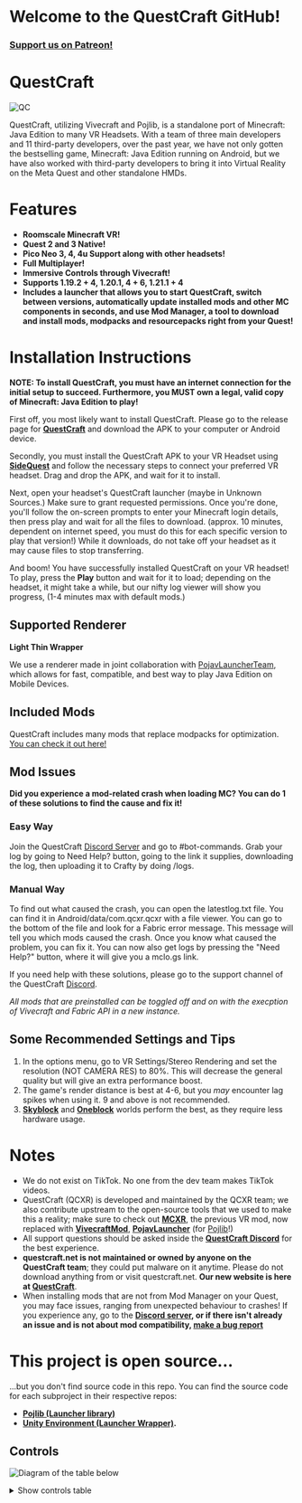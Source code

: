 # Welcome to the QuestCraft GitHub!
### **[Support us on Patreon!](https://patreon.com/QuestCraftXR)**

# QuestCraft
![QC](/QCSimple3.jpg)

QuestCraft, utilizing Vivecraft and Pojlib, is a standalone port of Minecraft: Java Edition to many VR Headsets. With a team of three main developers and 11 third-party developers, over the past year, we have not only gotten the bestselling game, Minecraft: Java Edition running on Android, but we have also worked with third-party developers to bring it into Virtual Reality on the Meta Quest and other standalone HMDs.

# Features
- **Roomscale Minecraft VR!** 
- **Quest 2 and 3 Native!**
- **Pico Neo 3, 4, 4u Support along with other headsets!**
- **Full Multiplayer!**                                                                    
- **Immersive Controls through Vivecraft!**                                                                                                   
- **Supports 1.19.2 + 4, 1.20.1, 4 + 6, 1.21.1 + 4**                                                                                                                               
- **Includes a launcher that allows you to start QuestCraft, switch between versions, automatically update installed mods and other MC components in seconds, and use Mod Manager, a tool to download and install mods, modpacks and resourcepacks right from your Quest!**                                                                                                                                                                                

# Installation Instructions

**NOTE: To install QuestCraft, you must have an internet connection for the initial setup to succeed. Furthermore, you MUST own a legal, valid copy of Minecraft: Java Edition to play!**

First off, you most likely want to install QuestCraft. Please go to the release page for **[QuestCraft](https://github.com/QuestCraftPlusPlus/QuestCraft/releases/latest)** and download the APK to your computer or Android device.

Secondly, you must install the QuestCraft APK to your VR Headset using **[SideQuest](https://sidequestvr.com/setup-howto)** and follow the necessary steps to connect your preferred VR headset. Drag and drop the APK, and wait for it to install.

Next, open your headset's QuestCraft launcher (maybe in Unknown Sources.) Make sure to grant requested permissions. Once you're done, you'll follow the on-screen prompts to enter your Minecraft login details, then press play and wait for all the files to download. (approx. 10 minutes, dependent on internet speed, you must do this for each specific version to play that version!) While it downloads, do not take off your headset as it may cause files to stop transferring.

And boom! You have successfully installed QuestCraft on your VR headset! To play, press the **Play** button and wait for it to load; depending on the headset, it might take a while, but our nifty log viewer will show you progress, (1-4 minutes max with default mods.)

## Supported Renderer

**Light Thin Wrapper**

We use a renderer made in joint collaboration with [PojavLauncherTeam](https://github.com/PojavLauncherTeam), which allows for fast, compatible, and best way to play Java Edition on Mobile Devices.

## Included Mods 

QuestCraft includes many mods that replace modpacks for optimization. [You can check it out here!](https://github.com/QuestCraftPlusPlus/Pojlib/blob/QuestCraft/mods.json)

## Mod Issues

**Did you experience a mod-related crash when loading MC? You can do 1 of these solutions to find the cause and fix it!**

### Easy Way

Join the QuestCraft [Discord Server](https://discord.gg/questcraft) and go to #bot-commands. Grab your log by going to Need Help? button, going to the link it supplies, downloading the log, then uploading it to Crafty by doing /logs.

### Manual Way

To find out what caused the crash, you can open the latestlog.txt file. You can find it in Android/data/com.qcxr.qcxr with a file viewer. You can go to the bottom of the file and look for a Fabric error message. This message will tell you which mods caused the crash. Once you know what caused the problem, you can fix it. You can now also get logs by pressing the "Need Help?" button, where it will give you a mclo.gs link.

If you need help with these solutions, please go to the support channel of the QuestCraft [Discord](https://discord.gg/questcraft). 

*All mods that are preinstalled can be toggled off and on with the execption of Vivecraft and Fabric API in a new instance.*

## Some Recommended Settings and Tips
1. In the options menu, go to VR Settings/Stereo Rendering and set the resolution (NOT CAMERA RES) to 80%. This will decrease the general quality but will give an extra performance boost.
2. The game's render distance is best at 4-6, but you *may* encounter lag spikes when using it. 9 and above is not recommended.
3. **[Skyblock](https://minecraft.wiki/w/Tutorials/Skyblock)** and **[Oneblock](https://www.curseforge.com/minecraft/worlds/oneblock)** worlds perform the best, as they require less hardware usage.

# Notes
- We do not exist on TikTok. No one from the dev team makes TikTok videos.
- QuestCraft (QCXR) is developed and maintained by the QCXR team; we also contribute upstream to the open-source tools that we used to make this a reality; make sure to check out **[MCXR](https://github.com/mcxr-org/MCXR)**, the previous VR mod, now replaced with **[VivecraftMod](https://github.com/ferriarnus/VivecraftMod)**, **[PojavLauncher](https://github.com/PojavLauncherTeam/PojavLauncher)** (for [Pojlib](https://github.com/QuestCraftPlusPlus/Pojlib/tree/QuestCraft)!)
- All support questions should be asked inside the **[QuestCraft Discord](discord.gg/questcraft)** for the best experience.
- **questcraft.net is not maintained or owned by anyone on the QuestCraft team**; they could put malware on it anytime. Please do not download anything from or visit questcraft.net. **Our new website is here at [QuestCraft](https://questcraft.org/)**. 
- When installing mods that are not from Mod Manager on your Quest, you may face issues, ranging from unexpected behaviour to crashes! If you experience any, go to the **[Discord server](https://discord.gg/questcraft/), or if there isn't already an issue and is not about mod compatibility, [make a bug report](https://github.com/QuestCraftPlusPlus/QuestCraft/issues)**

# This project is open source...
...but you don't find source code in this repo. You can find the source code for each subproject in their respective repos:
- **[Pojlib (Launcher library)](https://github.com/questcraftplusplus/pojlib)**
- **[Unity Environment (Launcher Wrapper)](https://github.com/QuestCraftPlusPlus/QCXR-XR-Wrapper).** 

## Controls

![Diagram of the table below](/QC_Controls.png)

<details>
  <summary>Show controls table</summary>
  <table>
    <thead>
      <tr>
        <th scope="col">Button</th>
        <th scope="col">Function</th>
      </tr>
    </thead>
    <tbody>
      <tr>
        <th scope="row" style="text-align: left;">Left Thumbstick</th>
        <td>Move (Press to Sprint)</td>
      </tr>
      <tr>
        <th scope="row" style="text-align: left;">Right Thumbstick</th>
        <td>Left / Right Turn (Press to Crouch)</td>
      </tr>
      <tr>
        <th scope="row" style="text-align: left;">Left Trigger</th>
        <td>Place/use</td>
      </tr>
      <tr>
        <th scope="row" style="text-align: left;">Right Trigger</th>
        <td>Break / Grab</td>
      </tr>
      <tr>
        <th scope="row" style="text-align: left;">Left Grab</th>
        <td>Hotbar Left (Left Scroll)</td>
      </tr>
      <tr>
        <th scope="row" style="text-align: left;">Right Grab</th>
        <td>Hotbar Right (Right Scroll)</td>
      </tr>
      <tr>
        <th scope="row" style="text-align: left;">X</th>
        <td>Inventory</td>
      </tr>
      <tr>
        <th scope="row" style="text-align: left;">Y</th>
        <td>Teleport</td>
      </tr>
      <tr>
        <th scope="row" style="text-align: left;">A</th>
        <td>Radial Menu</td>
      </tr>
      <tr>
        <th scope="row" style="text-align: left;">B</th>
        <td>Jump</td>
      </tr>
      <tr>
        <th scope="row" style="text-align: left;">Menu Button</th>
        <td>Pause / Esc</td>
      </tr>
      <tr>
        <th scope="row" style="text-align: left;">Meta Button</th>
        <td>Meta Home</td>
      </tr>
    </tbody>
  </table>
</details>

